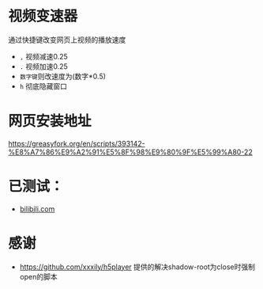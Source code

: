 # 视频变速器
通过快捷键改变网页上视频的播放速度

- `,` 视频减速0.25
- `.` 视频加速0.25
- `数字键`则改速度为(数字*0.5)
- `h` 彻底隐藏窗口

# 网页安装地址
https://greasyfork.org/en/scripts/393142-%E8%A7%86%E9%A2%91%E5%8F%98%E9%80%9F%E5%99%A80-22

# 已测试：
- [bilibili.com](bilibili.com)


# 感谢
 - https://github.com/xxxily/h5player 提供的解决shadow-root为close时强制open的脚本
